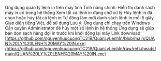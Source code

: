 Ứng dụng quản lý lệnh in trên máy tính
Tính năng chính:
Hiển thị danh sách máy in có trong hệ thống
Xem tất cả lệnh in đang chờ xử lý
Hủy lệnh in đã chọn hoặc hủy tất cả lệnh in
Tự động làm mới danh sách lệnh in mỗi 5 giây
Giao diện tiếng Việt, dễ sử dụng
Lưu ý:
Ứng dụng chỉ chạy trên Windows
Cần quyền Administrator để hủy một số lệnh in hệ thống
Ứng dụng sẽ giúp bạn dọn sạch hàng đợi in trước khi khởi động lại máy
Link download: [https://github.com/nguyenhuucuongTC21B/QuanLyLenhIn/blob/main/QUAN%20LY%20LENH%20MAY%20IN.exe](https://github.com/nguyenhuucuongTC21B/QuanLyLenhIn/raw/refs/heads/main/QUAN%20LY%20LENH%20MAY%20IN.exe)
